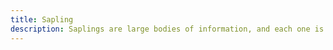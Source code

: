```yaml
---
title: Sapling
description: Saplings are large bodies of information, and each one is fully-formed and could be its own post.
---
```

